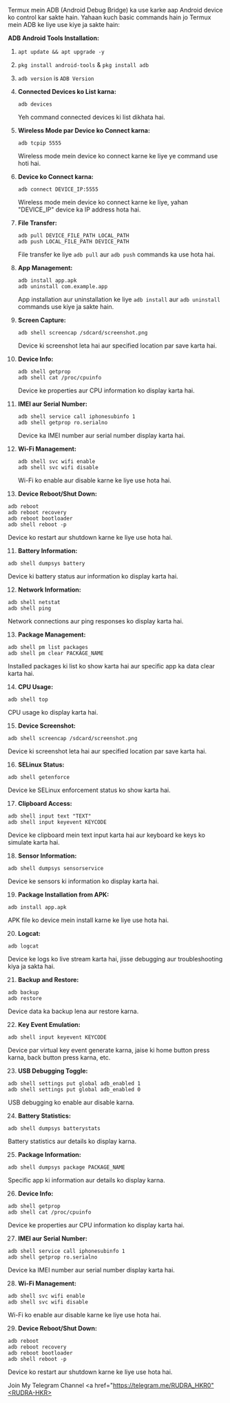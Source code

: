 Termux mein ADB (Android Debug Bridge) ka use karke aap Android device ko control kar sakte hain. Yahaan kuch basic commands hain jo Termux mein ADB ke liye use kiye ja sakte hain:

**ADB Android Tools Installation:**
1. `apt update && apt upgrade -y`
2. `pkg install android-tools` & `pkg install adb`
3. `adb version` is `ADB Version`

1. **Connected Devices ko List karna:**
   ```
   adb devices
   ```
   Yeh command connected devices ki list dikhata hai.

2. **Wireless Mode par Device ko Connect karna:**
   ```
   adb tcpip 5555
   ```
   Wireless mode mein device ko connect karne ke liye ye command use hoti hai.

3. **Device ko Connect karna:**
   ```
   adb connect DEVICE_IP:5555
   ```
   Wireless mode mein device ko connect karne ke liye, yahan "DEVICE_IP" device ka IP address hota hai.

4. **File Transfer:**
   ```
   adb pull DEVICE_FILE_PATH LOCAL_PATH
   adb push LOCAL_FILE_PATH DEVICE_PATH
   ```
   File transfer ke liye `adb pull` aur `adb push` commands ka use hota hai.

5. **App Management:**
   ```
   adb install app.apk
   adb uninstall com.example.app
   ```
   App installation aur uninstallation ke liye `adb install` aur `adb uninstall` commands use kiye ja sakte hain.

6. **Screen Capture:**
   ```
   adb shell screencap /sdcard/screenshot.png
   ```
   Device ki screenshot leta hai aur specified location par save karta hai.

7. **Device Info:**
   ```
   adb shell getprop
   adb shell cat /proc/cpuinfo
   ```
   Device ke properties aur CPU information ko display karta hai.

8. **IMEI aur Serial Number:**
   ```
   adb shell service call iphonesubinfo 1
   adb shell getprop ro.serialno
   ```
   Device ka IMEI number aur serial number display karta hai.

9. **Wi-Fi Management:**
   ```
   adb shell svc wifi enable
   adb shell svc wifi disable
   ```
   Wi-Fi ko enable aur disable karne ke liye use hota hai.

10. **Device Reboot/Shut Down:**
   ```
   adb reboot
   adb reboot recovery
   adb reboot bootloader
   adb shell reboot -p
   ```
   Device ko restart aur shutdown karne ke liye use hota hai.

11. **Battery Information:**
   ```
   adb shell dumpsys battery
   ```
   Device ki battery status aur information ko display karta hai.

12. **Network Information:**
   ```
   adb shell netstat
   adb shell ping
   ```
   Network connections aur ping responses ko display karta hai.

13. **Package Management:**
   ```
   adb shell pm list packages
   adb shell pm clear PACKAGE_NAME
   ```
   Installed packages ki list ko show karta hai aur specific app ka data clear karta hai.

14. **CPU Usage:**
   ```
   adb shell top
   ```
   CPU usage ko display karta hai.

15. **Device Screenshot:**
   ```
   adb shell screencap /sdcard/screenshot.png
   ```
   Device ki screenshot leta hai aur specified location par save karta hai.

16. **SELinux Status:**
   ```
   adb shell getenforce
   ```
   Device ke SELinux enforcement status ko show karta hai.

17. **Clipboard Access:**
   ```
   adb shell input text "TEXT"
   adb shell input keyevent KEYCODE
   ```
   Device ke clipboard mein text input karta hai aur keyboard ke keys ko simulate karta hai.

18. **Sensor Information:**
   ```
   adb shell dumpsys sensorservice
   ```
   Device ke sensors ki information ko display karta hai.

19. **Package Installation from APK:**
   ```
   adb install app.apk
   ```
   APK file ko device mein install karne ke liye use hota hai.

20. **Logcat:**
   ```
   adb logcat
   ```
   Device ke logs ko live stream karta hai, jisse debugging aur troubleshooting kiya ja sakta hai.

21. **Backup and Restore:**
   ```
   adb backup
   adb restore
   ```
   Device data ka backup lena aur restore karna.

22. **Key Event Emulation:**
   ```
   adb shell input keyevent KEYCODE
   ```
   Device par virtual key event generate karna, jaise ki home button press karna, back button press karna, etc.

23. **USB Debugging Toggle:**
   ```
   adb shell settings put global adb_enabled 1
   adb shell settings put global adb_enabled 0
   ```
   USB debugging ko enable aur disable karna.

24. **Battery Statistics:**
   ```
   adb shell dumpsys batterystats
   ```
   Battery statistics aur details ko display karna.

25. **Package Information:**
   ```
   adb shell dumpsys package PACKAGE_NAME
   ```
   Specific app ki information aur details ko display karna.

26. **Device Info:**
   ```
   adb shell getprop
   adb shell cat /proc/cpuinfo
   ```
   Device ke properties aur CPU information ko display karta hai.

27. **IMEI aur Serial Number:**
   ```
   adb shell service call iphonesubinfo 1
   adb shell getprop ro.serialno
   ```
   Device ka IMEI number aur serial number display karta hai.

28. **Wi-Fi Management:**
   ```
   adb shell svc wifi enable
   adb shell svc wifi disable
   ```
   Wi-Fi ko enable aur disable karne ke liye use hota hai.

29. **Device Reboot/Shut Down:**
   ```
   adb reboot
   adb reboot recovery
   adb reboot bootloader
   adb shell reboot -p
   ```
   Device ko restart aur shutdown karne ke liye use hota hai.

Join My Telegram Channel <storage><a href="https://telegram.me/RUDRA_HKR0"<RUDRA-HKR><a><storage></details>

